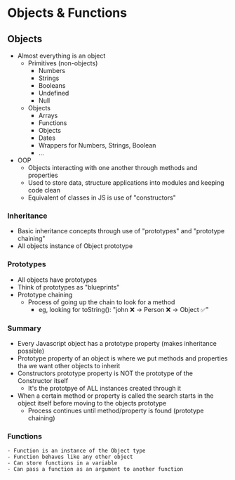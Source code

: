 # Objects & Functions

## Objects

- Almost everything is an object
  - Primitives (non-objects)
    - Numbers
    - Strings
    - Booleans
    - Undefined
    - Null
  - Objects
    - Arrays
    - Functions
    - Objects
    - Dates
    - Wrappers for Numbers, Strings, Boolean
    - ...
- OOP
  - Objects interacting with one another through methods and properties
  - Used to store data, structure applications into modules and keeping code clean
  - Equivalent of classes in JS is use of "constructors"

### Inheritance

- Basic inheritance concepts through use of "prototypes" and "prototype chaining"
- All objects instance of Object prototype

### Prototypes

- All objects have prototypes
- Think of prototypes as "blueprints"
- Prototype chaining
  - Process of going up the chain to look for a method
    - eg, looking for toString(): "john ❌ -> Person ❌ -> Object ✅"

### Summary

- Every Javascript object has a prototype property (makes inheritance possible)
- Prototype property of an object is where we put methods and properties tha we want other objects to inherit
- Constructors prototype property is NOT the prototype of the Constructor itself
  - It's the prototpye of ALL instances created through it
- When a certain method or property is called the search starts in the object itself before moving to the objects prototype
  - Process continues until method/property is found (prototype chaining)

### Functions

    - Function is an instance of the Object type
    - Function behaves like any other object
    - Can store functions in a variable
    - Can pass a function as an argument to another function
